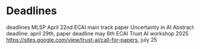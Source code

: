 # Deadlines
deadlines
MLSP April 22nd
ECAI main track paper Uncertainty in AI Abstract deadline: april 29th, paper deadline may 6th
ECAI Trust AI workshop 2025 https://sites.google.com/view/trust-ai/call-for-papers, july 25
